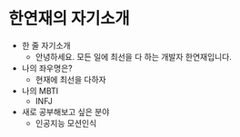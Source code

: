 # 한연재의 자기소개



* 한 줄 자기소개 
  + 안녕하세요. 모든 일에 최선을 다 하는 개발자 한연재입니다.
* 나의 좌우명은?
  + 현재에 최선을 다하자
* 나의 MBTI
  * INFJ
* 새로 공부해보고 싶은 분야
  + 인공지능 모션인식

